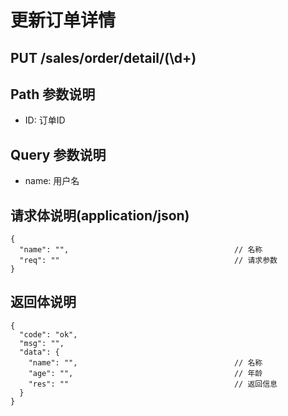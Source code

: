 # 更新订单详情
## PUT /sales/order/detail/(\d+)

## Path 参数说明
- ID: 订单ID

## Query 参数说明
- name: 用户名

## 请求体说明(application/json)
```json5
{
  "name": "",                                     // 名称
  "req": ""                                       // 请求参数
}
```

## 返回体说明
```json5
{
  "code": "ok",
  "msg": "",
  "data": {
    "name": "",                                   // 名称
    "age": "",                                    // 年龄
    "res": ""                                     // 返回信息
  }
}
```